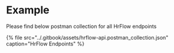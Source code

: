 # Example

Please find below postman collection for all HrFlow endpoints

{% file src="../.gitbook/assets/hrflow-api.postman\_collection.json" caption="HrFlow Endpoints" %}

